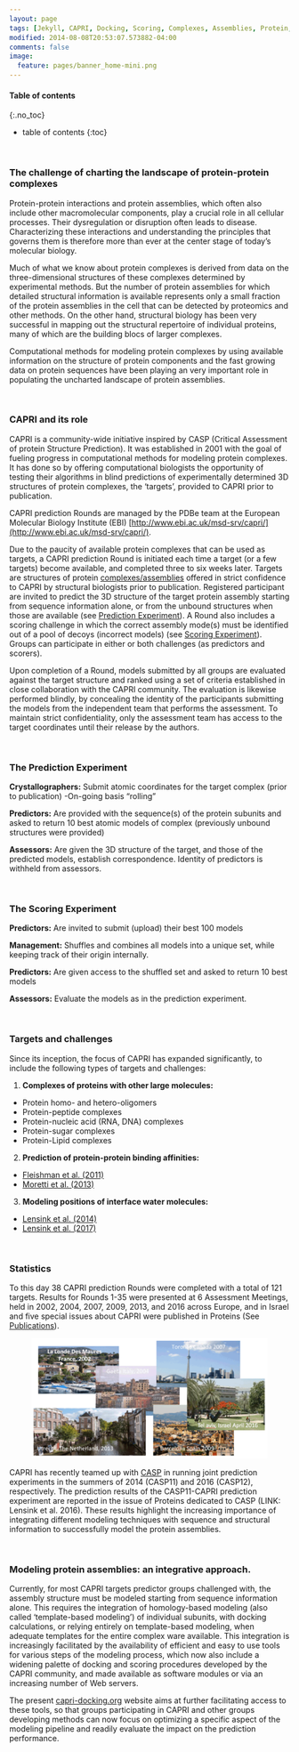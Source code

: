 ```yaml
---
layout: page 
tags: [Jekyll, CAPRI, Docking, Scoring, Complexes, Assemblies, Protein, Structure]
modified: 2014-08-08T20:53:07.573882-04:00
comments: false
image:
  feature: pages/banner_home-mini.png
---
```

#### Table of contents
{:.no_toc}
* table of contents
{:toc}

<br>

### The challenge of charting the landscape of protein-protein complexes

Protein-protein interactions and protein assemblies, which often also include other macromolecular components, play a crucial role in all cellular processes. Their dysregulation or disruption often leads to disease. Characterizing these interactions and understanding the principles that governs them is therefore more than ever at the center stage of today’s molecular biology.  

Much of what we know about protein complexes is derived from data on the three-dimensional structures of these complexes determined by experimental methods. But the number of protein assemblies for which detailed structural information is available represents only a small fraction of the protein assemblies in the cell that can be detected by proteomics and other methods. On the other hand, structural biology has been very successful in mapping out the structural repertoire of individual proteins, many of which are the building blocs of larger complexes. 

Computational methods for modeling protein complexes by using available information on the structure of protein components and the fast growing data on protein sequences have been playing an very important role in populating the uncharted landscape of protein assemblies.  

<br>

### CAPRI and its role

CAPRI is a community-wide initiative inspired by CASP (Critical Assessment of protein Structure Prediction). It was established in 2001 with the goal of fueling progress in computational methods for modeling protein complexes.  It has done so by offering computational biologists the opportunity of testing their algorithms in blind predictions of experimentally determined 3D structures of protein complexes, the ‘targets’, provided to CAPRI prior to publication. 

CAPRI prediction Rounds are managed by the PDBe team at the European Molecular Biology Institute (EBI) [http://www.ebi.ac.uk/msd-srv/capri/](http://www.ebi.ac.uk/msd-srv/capri/). 

Due to the paucity of available protein complexes that can be used as targets, a CAPRI prediction Round is initiated each time a target (or a few targets) become available, and completed three to six weeks later. Targets are structures of protein [complexes/assemblies](#targets-and-challenges) offered in strict confidence to CAPRI by structural biologists prior to publication.  Registered participant are invited to predict the 3D structure of the target protein assembly starting from sequence information alone, or from the unbound structures when those are available (see [Prediction Experiment](#the-prediction-experiment)). A Round also includes a scoring challenge in which the correct assembly mode(s) must be identified out of a pool of decoys (incorrect models) (see [Scoring Experiment](#the-scoring-experiment)). Groups can participate in either or both challenges (as predictors and scorers).  

Upon completion of a Round, models submitted by all groups are evaluated against the target structure and ranked using a set of criteria established in close collaboration with the CAPRI community. The evaluation is likewise performed blindly, by concealing the identity of the participants submitting the models from the independent team that performs the assessment. To maintain strict confidentiality, only the assessment team has access to the target coordinates until their release by the authors.  

<br>

### The Prediction Experiment

__Crystallographers:__ Submit atomic coordinates for the target complex (prior to publication) -On-going basis “rolling”

__Predictors:__  Are provided with the sequence(s) of the protein subunits and asked to return 10 best atomic models of complex (previously unbound structures were provided) 
	            
__Assessors:__  Are given the 3D structure of the target, and those of the predicted models, establish correspondence. Identity of predictors is withheld from assessors.

<br>

### The Scoring Experiment

__Predictors:__ Are invited to submit (upload) their best 100 models

__Management:__ Shuffles and combines all models into a unique set, while keeping track of their origin internally.

__Predictors:__ Are given access to the shuffled set and asked to return 10 best models

__Assessors:__ Evaluate the models as in the prediction experiment.

<br>

### Targets and challenges

Since its inception, the focus of CAPRI has expanded significantly, to include the following types of targets and challenges:

1. __Complexes of proteins with other large molecules:__
* Protein homo- and hetero-oligomers
* Protein-peptide complexes
* Protein-nucleic acid (RNA, DNA) complexes
* Protein-sugar complexes
* Protein-Lipid complexes 
  

2. __Prediction of protein-protein binding affinities:__
* [Fleishman et al. (2011)](http://dx.doi.org/doi:10.1016/j.jmb.2011.09.031)
* [Moretti et al. (2013)](http://dx.doi.org/doi:10.1002/prot.24356)
  

3. __Modeling positions of interface water molecules:__
* [Lensink et al. (2014)](http://dx.doi.org/doi:10.1002/prot.24439)
* [Lensink et al. (2017)](http://dx.doi.org/doi:10.1002/prot.25215)

<br>

### Statistics

To this day 38 CAPRI prediction Rounds were completed with a total of 121 targets. Results for Rounds 1-35 were presented at 6 Assessment Meetings, held in 2002, 2004, 2007, 2009, 2013, and 2016 across Europe, and in Israel and five special issues about CAPRI were published in Proteins (See [Publications](/publications/)).

<figure>
    <img src="/images/capri/capri-meetings.png">
</figure>

CAPRI has recently teamed up with [CASP](http://www.predictioncenter.org) in running joint prediction experiments in the summers of 2014 (CASP11) and 2016 (CASP12), respectively. The prediction results of the CASP11-CAPRI prediction experiment are reported in the issue of Proteins dedicated to CASP (LINK: Lensink et al. 2016). These results highlight the increasing importance of integrating different modeling techniques with sequence and structural information to successfully model the protein assemblies.

<br>

### Modeling protein assemblies: an integrative approach.

Currently, for most CAPRI targets predictor groups challenged with, the assembly structure must be modeled starting from sequence information alone. This requires the integration of homology-based modeling (also called ‘template-based modeling’) of individual subunits, with docking calculations, or relying entirely on template-based modeling, when adequate templates for the entire complex ware available. This integration is increasingly facilitated by the availability of efficient and easy to use tools for various steps of the modeling process, which now also include a widening palette of docking and scoring procedures developed by the CAPRI community, and made available as software modules or via an increasing number of Web servers. 

The present [capri-docking.org](http://www.capri-docking.org) website aims at further facilitating access to these tools, so that groups participating in CAPRI and other groups developing methods can now focus on optimizing a specific aspect of the modeling pipeline and readily evaluate the impact on the prediction performance.


